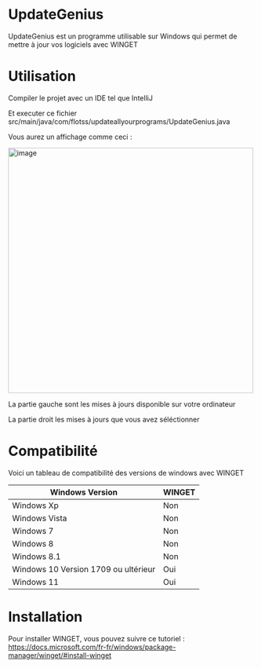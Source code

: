 # UpdateGenius

UpdateGenius est un programme utilisable sur Windows qui permet de mettre à jour vos logiciels avec WINGET

# Utilisation

Compiler le projet avec un IDE tel que IntelliJ

Et executer ce fichier src/main/java/com/flotss/updateallyourprograms/UpdateGenius.java

Vous aurez un affichage comme ceci : 


<img width="500" alt="image" src="https://user-images.githubusercontent.com/80858668/234262305-fd1746f4-c93f-49b5-a7fd-4ebfdcfd7297.png">


La partie gauche sont les mises à jours disponible sur votre ordinateur

La partie droit les mises à jours que vous avez séléctionner

# Compatibilité

Voici un tableau de compatibilité des versions de windows avec WINGET

| Windows Version | WINGET |
| --- | --- |
| Windows Xp | Non |
| Windows Vista | Non |
| Windows 7 | Non |
| Windows 8 | Non |
| Windows 8.1 | Non |
| Windows 10 Version 1709 ou ultérieur | Oui |
| Windows 11 | Oui |

# Installation

Pour installer WINGET, vous pouvez suivre ce tutoriel : https://docs.microsoft.com/fr-fr/windows/package-manager/winget/#install-winget

